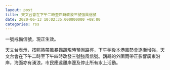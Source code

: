 ```yaml
---
layout: post
title: 天文台會在下午二時至四時改發三號強風信號
date: 2020-06-13 10:02:35.000000000 +08:00
categories: rss
---
```


一號戒備信號，現正生效。

天文台表示，按照熱帶風暴鸚鵡現時預測路徑，下午稍後本港風勢會逐漸增強，天文台會在下午二時至下午四時改發三號強風信號。鸚鵡的外圍雨帶正影響廣東沿岸，海面亦有湧浪，市民應遠離岸邊及停止所有水上活動。
